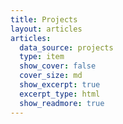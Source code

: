 ```yaml
---
title: Projects
layout: articles
articles:
  data_source: projects
  type: item
  show_cover: false
  cover_size: md
  show_excerpt: true
  excerpt_type: html
  show_readmore: true
---
```


